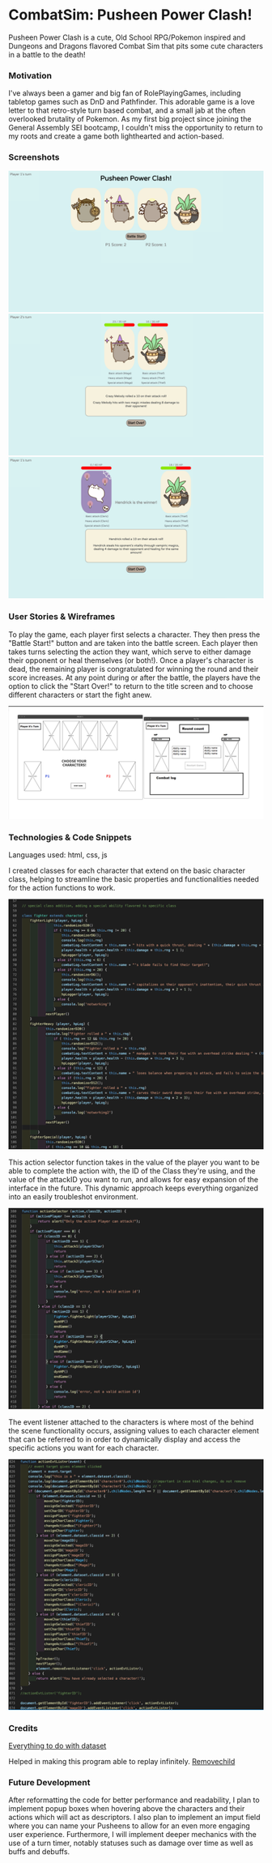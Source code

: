 # CombatSim: Pusheen Power Clash!

Pusheen Power Clash is a cute, Old School RPG/Pokemon inspired and Dungeons and Dragons flavored Combat Sim that pits some cute characters in a battle to the death!

### Motivation

I've always been a gamer and big fan of RolePlayingGames, including tabletop games such as DnD and Pathfinder. This adorable game is a love letter to that retro-style turn based combat, and a small jab at the often overlooked brutality of Pokemon. As my first big project since joining the General Assembly SEI bootcamp, I couldn't miss the opportunity to return to my roots and create a game both lighthearted and action-based. 

### Screenshots

![Game1](https://github.com/TeddySpaghet/CombatSim/blob/main/assets/PusheenGame1.png)
![Game2](https://github.com/TeddySpaghet/CombatSim/blob/main/assets/PusheenGame2.png)
![Game3](https://github.com/TeddySpaghet/CombatSim/blob/main/assets/PusheenGame3.png)

### User Stories & Wireframes

To play the game, each player first selects a character. They then press the "Battle Start!" button and are taken into the battle screen. Each player then takes turns selecting the action they want, which serve to either damage their opponent or heal themselves (or both!). Once a player's character is dead, the remaining player is congratulated for winning the round and their score increases. At any point during or after the battle, the players have the option to click the "Start Over!" to return to the title screen and to choose different characters or start the fight anew.

![WireFrame](https://github.com/TeddySpaghet/CombatSim/blob/main/assets/project1WireFrame.png)

### Technologies & Code Snippets

Languages used: html, css, js

I created classes for each character that extend on the basic character class, helping to streamline the basic properties and functionalities needed for the action functions to work.

![Classes](https://github.com/TeddySpaghet/CombatSim/blob/main/assets/P1code1.png)

This action selector function takes in the value of the player you want to be able to complete the action with, the ID of the Class they're using, and the value of the attackID you want to run, and allows for easy expansion of the interface in the future. This dynamic approach keeps everything organized into an easily troubleshot environment.

![Dynamic action selector](https://github.com/TeddySpaghet/CombatSim/blob/main/assets/P1code2.png)

The event listener attached to the characters is where most of the behind the scene functionality occurs, assigning values to each character element that can be referred to in order to dynamically display and access the specific actions you want for each character.

![Event listener](https://github.com/TeddySpaghet/CombatSim/blob/main/assets/P1code3.png)

### Credits

[Everything to do with dataset](https://developer.mozilla.org/en-US/docs/Web/HTML/Global_attributes/data-*)

Helped in making this program able to replay infinitely. [Removechild](https://www.w3schools.com/jsref/met_node_removechild.asp)

### Future Development

After reformatting the code for better performance and readability, I plan to implement popup boxes when hovering above the characters and their actions which will act as descriptors. I also plan to implement an imput field where you can name your Pusheens to allow for an even more engaging user experience. Furthermore, I will implement deeper mechanics with the use of a turn timer, notably statuses such as damage over time as well as buffs and debuffs.
